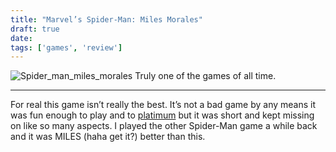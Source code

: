 ```yaml
---
title: "Marvel’s Spider-Man: Miles Morales"
draft: true
date:
tags: ['games', 'review']
---
```


![Spider_man_miles_morales](../../images/Spider_man_miles_morales.jpeg)
Truly one of the games of all time.

---

For real this game isn’t really the best. It’s not a bad game by any means it was fun enough to play and to [platimum]() but it was short and kept missing on like so many aspects. I played the other Spider-Man game a while back and it was MILES (haha get it?) better than this.

